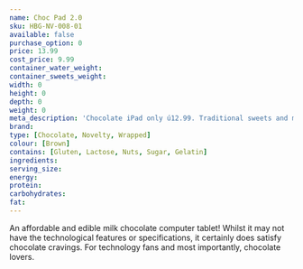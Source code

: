 ```yaml
---
name: Choc Pad 2.0
sku: HBG-NV-008-01
available: false
purchase_option: 0
price: 13.99
cost_price: 9.99
container_water_weight: 
container_sweets_weight: 
width: 0
height: 0
depth: 0
weight: 0
meta_description: 'Chocolate iPad only ú12.99. Traditional sweets and more at Humbugs Confectionery Store. Specialists in satisfying your sweet tooth!"),"")'
brand: 
type: [Chocolate, Novelty, Wrapped]
colour: [Brown]
contains: [Gluten, Lactose, Nuts, Sugar, Gelatin]
ingredients: 
serving_size: 
energy: 
protein: 
carbohydrates: 
fat: 
---
```

An affordable and edible milk chocolate computer tablet! Whilst it may not have the technological features or specifications, it certainly does satisfy chocolate cravings. For technology fans and most importantly, chocolate lovers.